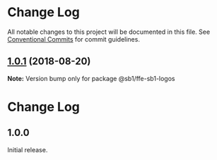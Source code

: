 # Change Log

All notable changes to this project will be documented in this file.
See [Conventional Commits](https://conventionalcommits.org) for commit guidelines.

<a name="1.0.1"></a>

## [1.0.1](https://github.com/SpareBank1/designsystem/compare/@sb1/ffe-sb1-logos@1.0.0...@sb1/ffe-sb1-logos@1.0.1) (2018-08-20)

**Note:** Version bump only for package @sb1/ffe-sb1-logos

# Change Log

## 1.0.0

Initial release.
